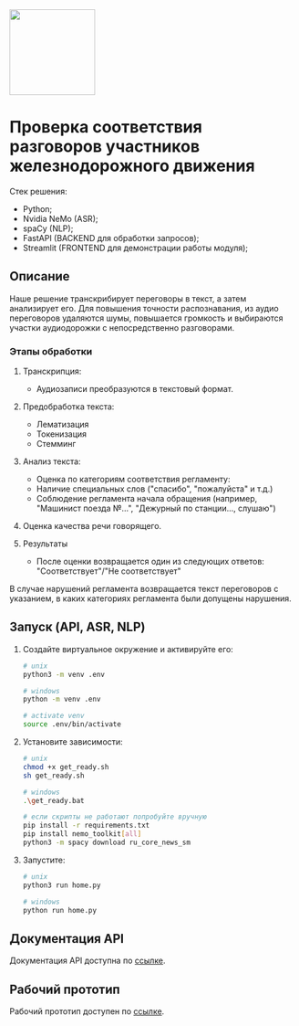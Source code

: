 <img src="https://github.com/Pars1vali/rzd/assets/43712020/3627341b-dfae-4a1c-b46f-99f41b636eef" width=150>

# Проверка соответствия разговоров участников железнодорожного движения

Стек решения:

- Python;
- Nvidia NeMo (ASR);
- spaCy (NLP);
- FastAPI (BACKEND для обработки запросов);
- Streamlit (FRONTEND для демонстрации работы модуля);

## Описание

Наше решение транскрибирует переговоры в текст, а затем анализирует его. Для повышения точности распознавания, из аудио переговоров удаляются шумы, повышается громкость и выбираются участки аудиодорожки с непосредственно разговорами.

### Этапы обработки

1. Транскрипция:
    - Аудиозаписи преобразуются в текстовый формат.

2. Предобработка текста:
    - Лематизация
    - Токенизация
    - Стемминг

3. Анализ текста:
    - Оценка по категориям соответствия регламенту:
    - Наличие специальных слов ("спасибо", "пожалуйста" и т.д.)
    - Соблюдение регламента начала обращения (например, "Машинист поезда №...", "Дежурный по станции..., слушаю")

4. Оценка качества речи говорящего.

5. Результаты
    - После оценки возвращается один из следующих ответов: "Соответствует"/"Не соответствует"

В случае нарушений регламента возвращается текст переговоров с указанием, в каких категориях регламента были допущены нарушения.

## Запуск (API, ASR, NLP)

1. Создайте виртуальное окружение и активируйте его:

    ```bash
    # unix
    python3 -m venv .env

    # windows
    python -m venv .env

    # activate venv
    source .env/bin/activate
    ```

2. Установите зависимости:

    ```bash
    # unix
    chmod +x get_ready.sh
    sh get_ready.sh

    # windows
    .\get_ready.bat

    # если скрипты не работают попробуйте вручную
    pip install -r requirements.txt
    pip install nemo_toolkit[all]
    python3 -m spacy download ru_core_news_sm
    ```

3. Запустите:

    ```bash
    # unix
    python3 run home.py

    # windows
    python run home.py
    ```

## Документация API

Документация API доступна по [ссылке](https://pars1vali-rzd-0f52.twc1.net/docs).

## Рабочий прототип

Рабочий прототип доступен по [ссылке](https://rzd-app.streamlit.app/).
